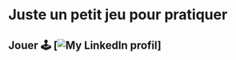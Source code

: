 # Juste un petit jeu pour pratiquer

## Jouer 🕹 [![My LinkedIn profil]([https://img.shields.io/badge/LinkedIn-0A66C2.svg?style=plastic&logo=LinkedIn](https://morpion.byfidia.com/))]
